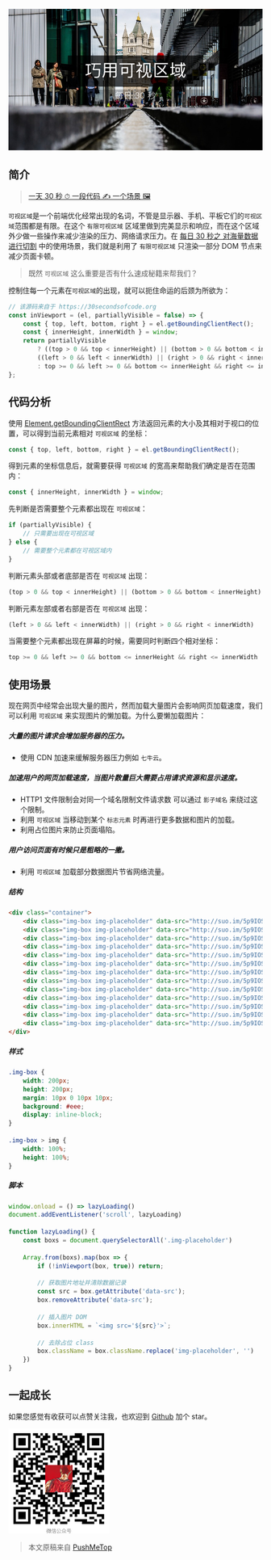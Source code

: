 <!-- # 巧用可视区域 -->

![封面](https://raw.githubusercontent.com/pushmetop/resource/master/30-seconds-for-everyday/in-viewport/poster.png)

## 简介

> [一天 30 秒 ⏱ 一段代码 ✍️ 一个场景 🖼](https://github.com/pushmetop/30-seconds-for-everyday)

`可视区域`是一个前端优化经常出现的名词，不管是显示器、手机、平板它们的`可视区域`范围都是有限。在这个 `有限可视区域` 区域里做到完美显示和响应，而在这个区域外少做一些操作来减少渲染的压力、网络请求压力。在 [每日 30 秒之 对海量数据进行切割](https://pushmetop.github.io/blog/chunk-for-30-seconds-of-code/) 中的使用场景，我们就是利用了 `有限可视区域` 只渲染一部分 DOM 节点来减少页面卡顿。

> 既然 `可视区域` 这么重要是否有什么速成秘籍来帮我们？

控制住每一个元素在`可视区域`的出现，就可以扼住命运的后颈为所欲为：

```javascript
// 该源码来自于 https://30secondsofcode.org
const inViewport = (el, partiallyVisible = false) => {
    const { top, left, bottom, right } = el.getBoundingClientRect();
    const { innerHeight, innerWidth } = window;
    return partiallyVisible
        ? ((top > 0 && top < innerHeight) || (bottom > 0 && bottom < innerHeight)) &&
        ((left > 0 && left < innerWidth) || (right > 0 && right < innerWidth))
        : top >= 0 && left >= 0 && bottom <= innerHeight && right <= innerWidth;
};
```

<!--more-->

## 代码分析

使用 [Element.getBoundingClientRect](https://developer.mozilla.org/zh-CN/docs/Web/API/Element/getBoundingClientRect) 方法返回元素的大小及其相对于视口的位置，可以得到当前元素相对 `可视区域` 的坐标：

```javascript
const { top, left, bottom, right } = el.getBoundingClientRect();
```

得到元素的坐标信息后，就需要获得 `可视区域` 的宽高来帮助我们确定是否在范围内：

```javascript
const { innerHeight, innerWidth } = window;
```

先判断是否需要整个元素都出现在 `可视区域`：

```javascript
if (partiallyVisible) {
    // 只需要出现在可视区域 
} else {
    // 需要整个元素都在可视区域内
}
```

判断元素头部或者底部是否在 `可视区域` 出现：

```javascript
(top > 0 && top < innerHeight) || (bottom > 0 && bottom < innerHeight)
```

判断元素左部或者右部是否在 `可视区域` 出现：

```javascript
(left > 0 && left < innerWidth) || (right > 0 && right < innerWidth)
```

当需要整个元素都出现在屏幕的时候，需要同时判断四个相对坐标：

```javascript
top >= 0 && left >= 0 && bottom <= innerHeight && right <= innerWidth
```

## 使用场景

现在网页中经常会出现大量的图片，然而加载大量图片会影响网页加载速度，我们可以利用 `可视区域` 来实现图片的懒加载。为什么要懒加载图片：

##### 大量的图片请求会增加服务器的压力。
* 使用 CDN 加速来缓解服务器压力例如 `七牛云`。

##### 加速用户的网页加载速度，当图片数量巨大需要占用请求资源和显示速度。
* HTTP1 文件限制会对同一个域名限制文件请求数 可以通过 `影子域名` 来绕过这个限制。
* 利用 `可视区域` 当移动到某个 `标志元素` 时再进行更多数据和图片的加载。
* 利用占位图片来防止页面塌陷。

##### 用户访问页面有时候只是粗略的一撇。
* 利用 `可视区域` 加载部分数据图片节省网络流量。

##### 结构

```html
<div class="container">
    <div class="img-box img-placeholder" data-src="http://suo.im/5p9IOS"></div>
    <div class="img-box img-placeholder" data-src="http://suo.im/5p9IOS"></div>
    <div class="img-box img-placeholder" data-src="http://suo.im/5p9IOS"></div>
    <div class="img-box img-placeholder" data-src="http://suo.im/5p9IOS"></div>
    <div class="img-box img-placeholder" data-src="http://suo.im/5p9IOS"></div>
    <div class="img-box img-placeholder" data-src="http://suo.im/5p9IOS"></div>
    <div class="img-box img-placeholder" data-src="http://suo.im/5p9IOS"></div>
    <div class="img-box img-placeholder" data-src="http://suo.im/5p9IOS"></div>
    <div class="img-box img-placeholder" data-src="http://suo.im/5p9IOS"></div>
    <div class="img-box img-placeholder" data-src="http://suo.im/5p9IOS"></div>
    <div class="img-box img-placeholder" data-src="http://suo.im/5p9IOS"></div>
    <div class="img-box img-placeholder" data-src="http://suo.im/5p9IOS"></div>
    <div class="img-box img-placeholder" data-src="http://suo.im/5p9IOS"></div>
</div>
```

##### 样式
```css
.img-box {
    width: 200px;
    height: 200px;
    margin: 10px 0 10px 10px;
    background: #eee;
    display: inline-block;
}

.img-box > img {
    width: 100%;
    height: 100%;
}
```

##### 脚本

```javascript
window.onload = () => lazyLoading()
document.addEventListener('scroll', lazyLoading)

function lazyLoading() {
    const boxs = document.querySelectorAll('.img-placeholder')

    Array.from(boxs).map(box => {
        if (!inViewport(box, true)) return;

        // 获取图片地址并清除数据记录 
        const src = box.getAttribute('data-src');
        box.removeAttribute('data-src');

        // 插入图片 DOM
        box.innerHTML = `<img src='${src}'>`;

        // 去除占位 class
        box.className = box.className.replace('img-placeholder', '')
    })
}
```

## 一起成长

如果您感觉有收获可以点赞关注我，也欢迎到 [Github](https://github.com/pushmetop/30-seconds-for-everyday) 加个 star。

![微信公众号](https://raw.githubusercontent.com/pushmetop/resource/master/donate/pushmetop.png)

> 本文原稿来自 [PushMeTop](https://github.com/pushmetop)

